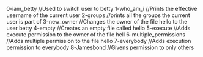 0-iam_betty //Used to switch user to betty
1-who_am_i //Prints the effective username of the current user
2-groups //prints all the groups the current user is part of
3-new_owner //Changes the owner of the file hello to the user betty
4-empty //Creates an empty file called hello
5-execute //Adds execute permission to the owner of the file hell
6-multiple_permissions //Adds multiple permission to the file hello
7-everybody //Adds execution permission to everybody
8-Jamesbond //Givens permission to only others
